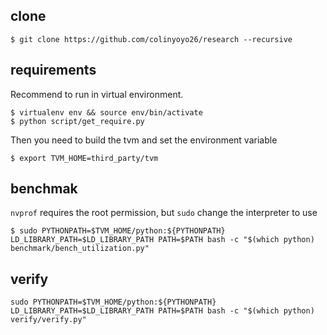 ## clone
```
$ git clone https://github.com/colinyoyo26/research --recursive
```


## requirements
Recommend to run in virtual environment.
```
$ virtualenv env && source env/bin/activate
$ python script/get_require.py
```

Then you need to build the tvm and set the environment variable
```
$ export TVM_HOME=third_party/tvm
```

## benchmak
`nvprof` requires the root permission, but `sudo` change the interpreter to use

```
$ sudo PYTHONPATH=$TVM_HOME/python:${PYTHONPATH} LD_LIBRARY_PATH=$LD_LIBRARY_PATH PATH=$PATH bash -c "$(which python) benchmark/bench_utilization.py"
```

## verify

```
sudo PYTHONPATH=$TVM_HOME/python:${PYTHONPATH} LD_LIBRARY_PATH=$LD_LIBRARY_PATH PATH=$PATH bash -c "$(which python) verify/verify.py"
```
